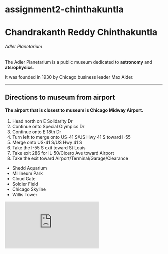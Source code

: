 # assignment2-chinthakuntla
# Chandrakanth Reddy Chinthakuntla
###### Adler Planetarium
The Adler Planetarium is a public museum dedicated to **astronomy** and **atsrophysics**.

It was founded in 1930 by Chicago business leader Max Alder.

---

## Directions to museum from airport
#### The airport that is closest to museum is Chicago Midway Airport.
1. Head north on E Solidarity Dr
2. Continue onto Special Olympics Dr
3. Continue onto E 18th Dr
4. Turn left to merge onto US-41 S/US Hwy 41 S toward I-55
5. Merge onto US-41 S/US Hwy 41 S
6. Take the I-55 S exit toward St Louis
7. Take exit 286 for IL-50/Cicero Ave toward Airport
8. Take the exit toward Airport/Terminal/Garage/Clearance

* Shedd Aquarium
* Millineum Park
* Cloud Gate
* Soldier Field
* Chicago Skyline
* Willis Tower

![Click here to see AboutMe](https://github.com/chandrakanth7/assignment2-chinthakuntla/blob/main/ABOUTME.md?raw=true)
